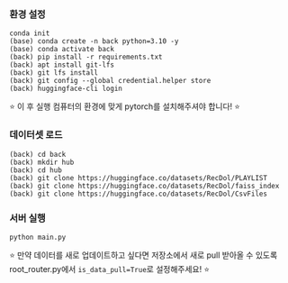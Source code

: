 ### 환경 설정

```
conda init
(base) conda create -n back python=3.10 -y
(base) conda activate back
(back) pip install -r requirements.txt
(back) apt install git-lfs
(back) git lfs install
(back) git config --global credential.helper store
(back) huggingface-cli login
```

⭐️ 이 후 실행 컴퓨터의 환경에 맞게 pytorch를 설치해주셔야 합니다! ⭐️

### 데이터셋 로드

```
(back) cd back
(back) mkdir hub
(back) cd hub
(back) git clone https://huggingface.co/datasets/RecDol/PLAYLIST
(back) git clone https://huggingface.co/datasets/RecDol/faiss_index
(back) git clone https://huggingface.co/datasets/RecDol/CsvFiles
```

### 서버 실행

```
python main.py
```

⭐️ 만약 데이터를 새로 업데이트하고 싶다면 저장소에서 새로 pull 받아올 수 있도록 root_router.py에서 `is_data_pull=True`로 설정해주세요! ⭐️

